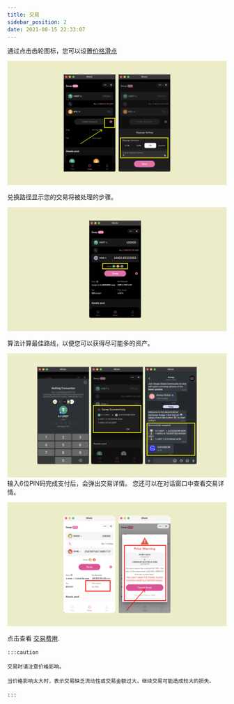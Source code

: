 ```yaml
---
title: 交易
sidebar_position: 2
date: 2021-08-15 22:33:07
---
```



通过点击齿轮图标，您可以设置[价格滑点](https://docs.pando.im/docs/lake/key-concepts/slippage-impernament-loss)

![](../assets/swapping-p1.png)



兑换路径显示您的交易将被处理的步骤。

![](../assets/swapping-p2.png)

算法计算最佳路线，以便您可以获得尽可能多的资产。



![](../assets/swapping-p3.png) 输入6位PIN码完成支付后，会弹出交易详情。 您还可以在对话窗口中查看交易详情。



![](../assets/swap-p.png)

点击查看 [交易费用](https://docs.pando.im/docs/lake/key-concepts/trading-fee).

````mdx-code-block
:::caution

交易时请注意价格影响。 

当价格影响太大时，表示交易缺乏流动性或交易金额过大，继续交易可能造成较大的损失。

:::
````